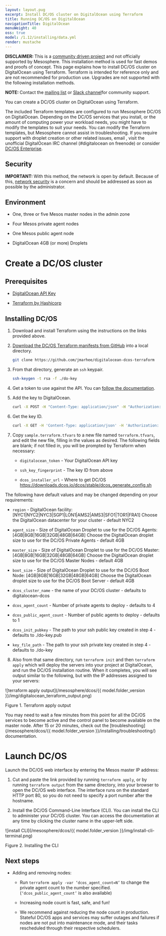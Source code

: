 ```yaml
---
layout: layout.pug
excerpt: Install DC/OS cluster on DigitalOcean using Terraform
title: Running DC/OS on DigitalOcean
navigationTitle: DigitalOcean
menuWeight: 40
oss: true
model: /1.12/installing/data.yml
render: mustache
---
```


<p class="message--warning"><strong>DISCLAIMER: </strong>This is a <a href="https://github.com/dcos/terraform-dcos/tree/master/gcp">community driven project</a> and not officially supported by Mesosphere. This installation method is used for fast demos and proofs of concept. This page explains how to install DC/OS cluster on DigitalOcean using Terraform. Terraform is intended for reference only and are not recommended for production use. Upgrades are not supported with the following installation methods.</p>

<p class="message--note"><strong>NOTE: </strong>Contact the <a href="https://groups.google.com/a/dcos.io/forum/#!forum/users">mailing list</a> or <a href="http://chat.dcos.io/?_ga=2.226911897.58407594.1533244861-1110201164.1520633201">Slack channel</a>for community support.</p>

You can create a DC/OS cluster on DigitalOcean using Terraform.

The included Terraform templates are configured to run Mesosphere DC/OS on DigitalOcean. Depending on the DC/OS services that you install, or the amount of computing power your workload needs, you might have to modify the templates to suit your needs. You can modify the Terraform templates, but Mesosphere cannot assist in troubleshooting. If you require support with droplet creation or other related issues, email <a href="mailto:support@digitalocean.com"></a>, visit the unofficial DigitalOcean IRC channel (#digitalocean on freenode) or consider [DC/OS Enterprise](https://mesosphere.com/).

## Security

<p class="message--important"><strong>IMPORTANT: </strong>With this method, the network is open by default. Because of this, <a href="/{{ model.folder_version }}/administering-clusters/securing-your-cluster/#network-security">network security</a> is a concern and should be addressed as soon as possible by the administrator.</p>

## Environment

- One, three or five Mesos master nodes in the admin zone

- Four Mesos private agent nodes

- One Mesos public agent node

- DigitalOcean 4GB (or more) Droplets

# Create a DC/OS cluster

## Prerequisites

- [DigitalOcean API Key](https://www.digitalocean.com/help/api/)

- [Terraform by Hashicorp](https://www.terraform.io/intro/getting-started/install.html)

## Installing DC/OS

1.  Download and install Terraform using the instructions on the links provided above.

2.  [Download the DC/OS Terraform manifests from GitHub](https://github.com/jmarhee/digitalocean-dcos-terraform) into a local  directory.

    ```bash
    git clone https://github.com/jmarhee/digitalocean-dcos-terraform
    ```

3.  From that directory, generate an `ssh` keypair.

    ```bash
    ssh-keygen -t rsa -f ./do-key
    ```

4.  Get a token to use against the API. You can [follow the documentation](https://www.digitalocean.com/community/tutorials/how-to-use-the-digitalocean-api-v2).

5.  Add the key to DigitalOcean.

    ```bash
    curl -X POST -H "Content-Type: application/json" -H "Authorization: Bearer $TOKEN" -d '{"name":"dcos-key","public_key":"<public-key>"}' "https://api.digitalocean.com/v2/account/keys"
    ```

6. Get the key ID.

    ```bash
    curl -X GET -H 'Content-Type: application/json' -H 'Authorization: Bearer $TOKEN' "https://api.digitalocean.com/v2/account/keys"
    ```

7.  Copy `sample.terraform.tfvars` to a new file named `terraform.tfvars`, and edit the new file, filling in the values as desired. The following fields are blank; if not filled in, you will be prompted by Terraform when necessary:

    - `digitalocean_token` - Your DigitalOcean API key

    - `ssh_key_fingerprint` - The key ID from above

    - `dcos_installer_url` - Where to get DC/OS
      https://downloads.dcos.io/dcos/stable/dcos_generate_config.sh

The following have default values and may be changed depending on your requirements:

   - `region` - DigitalOcean facility: [NYC1|NYC2|NYC3|SGP1|LON1|AMS2|AMS3|SFO1|TOR1|FRA1]
    Choose the DigitalOcean datacenter for your cluster - default NYC2

   - `agent_size` - Size of DigitalOcean Droplet to use for the DC/OS Agents: [4GB|8GB|16GB|32GB|48GB|64GB]
    Choose the DigitalOcean droplet size to use for the DC/OS Private Agents - default 4GB

   - `master_size` - Size of DigitalOcean Droplet to use for the DC/OS Master: [4GB|8GB|16GB|32GB|48GB|64GB]
    Choose the DigitalOcean droplet size to use for the DC/OS Master Nodes - default 4GB

   - `boot_size` - Size of DigitalOcean Droplet to use for the DC/OS Boot Node: [4GB|8GB|16GB|32GB|48GB|64GB]
    Choose the DigitalOcean droplet size to use for the DC/OS Boot Server - default 4GB

   - `dcos_cluster_name` - the name of your DC/OS cluster - defaults to digitalocean-dcos

   - `dcos_agent_count` - Number of private agents to deploy - defaults to  4

   - `dcos_public_agent_count` - Number of public agents to deploy - defaults to 1

   - `dcos_init_pubkey` - The path to your ssh public key created in step 4 - defaults to ./do-key.pub

   - `key_file_path` - The path to your ssh private key created in step 4 - defaults to ./do-key

8.  Also from that same directory, run `terraform init` and then `terraform apply` which will deploy the servers into your project at DigitalOcean, and run the DC/OS installation routine. When it completes, you will see output similar to the following, but with the IP addresses assigned to your servers:

  ![terraform apply output](/mesosphere/dcos/{{ model.folder_version }}/img/digitalocean_terraform_output.png)

  Figure 1. Terraform apply output

You may need to wait a few minutes from this point for all the DC/OS services to become active and the control panel to become available on the master node. After 15 or 20 minutes, check out the [troubleshooting](/mesosphere/dcos/{{ model.folder_version }}/installing/troubleshooting/) documentation.

# Launch DC/OS
Launch the DC/OS web interface by entering the Mesos master IP address:

1.  Cut and paste the link provided by running `terraform apply`, or by running `terraform output` from the same directory, into your browser to open the DC/OS web interface. The interface runs on the standard HTTP port 80, so you do not need to specify a port number after the hostname.

2.  Install the DC/OS Command-Line Interface (CLI). You can install the CLI to administer your DC/OS cluster. You can access the documentation at any time by clicking the cluster name in the upper-left side.

  ![install CLI](/mesosphere/dcos/{{ model.folder_version }}/img/install-cli-terminal.png)

  Figure 2. Installing the CLI

## Next steps

- Adding and removing nodes:

  - Run `terraform apply -var ‘dcos_agent_count=N’` to change the private agent count to the number specified. (`‘dcos_public_agent_count’` is also available)

  - Increasing node count is fast, safe, and fun!

  - We recommend against reducing the node count in production. Stateful DC/OS apps and services may suffer outages and failures if nodes are not put into maintenance mode, and their tasks rescheduled through their respective schedulers.
